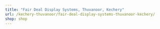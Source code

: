 ```yaml
---
title: "Fair Deal Display Systems, Thuvanoor, Kechery"
url: /kechery-thuvanoor/fair-deal-display-systems-thuvanoor-kechery/
shop: shop
---
```

